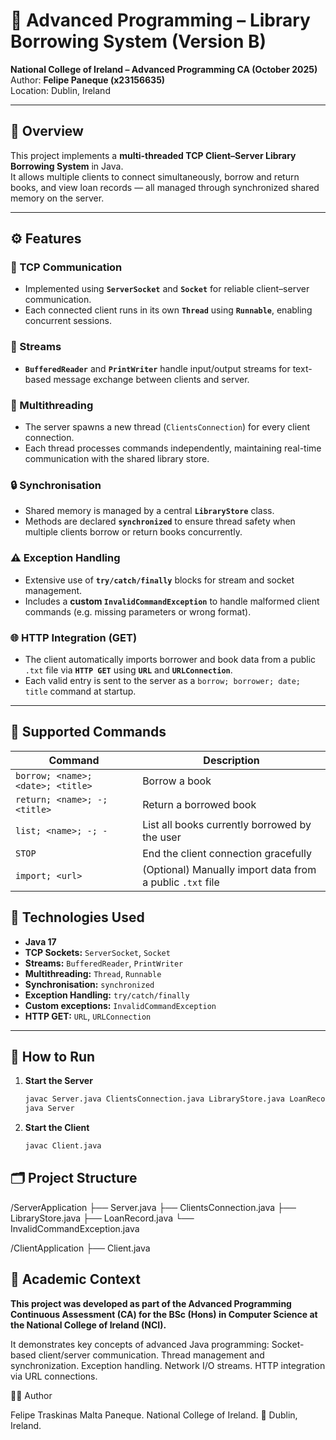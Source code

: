 # 📘 Advanced Programming – Library Borrowing System (Version B)

**National College of Ireland – Advanced Programming CA (October 2025)**  
Author: **Felipe Paneque (x23156635)**  
Location: Dublin, Ireland  

---

## 🧠 Overview
This project implements a **multi-threaded TCP Client–Server Library Borrowing System** in Java.  
It allows multiple clients to connect simultaneously, borrow and return books, and view loan records — all managed through synchronized shared memory on the server.

---

## ⚙️ Features

### 🧩 TCP Communication
- Implemented using **`ServerSocket`** and **`Socket`** for reliable client–server communication.
- Each connected client runs in its own **`Thread`** using **`Runnable`**, enabling concurrent sessions.

### 🔁 Streams
- **`BufferedReader`** and **`PrintWriter`** handle input/output streams for text-based message exchange between clients and server.

### 🧵 Multithreading
- The server spawns a new thread (`ClientsConnection`) for every client connection.
- Each thread processes commands independently, maintaining real-time communication with the shared library store.

### 🔒 Synchronisation
- Shared memory is managed by a central **`LibraryStore`** class.
- Methods are declared **`synchronized`** to ensure thread safety when multiple clients borrow or return books concurrently.

### ⚠️ Exception Handling
- Extensive use of **`try/catch/finally`** blocks for stream and socket management.
- Includes a **custom `InvalidCommandException`** to handle malformed client commands (e.g. missing parameters or wrong format).

### 🌐 HTTP Integration (GET)
- The client automatically imports borrower and book data from a public `.txt` file via **`HTTP GET`** using **`URL`** and **`URLConnection`**.
- Each valid entry is sent to the server as a `borrow; borrower; date; title` command at startup.

---

## 🧩 Supported Commands

| Command | Description |
|----------|--------------|
| `borrow; <name>; <date>; <title>` | Borrow a book |
| `return; <name>; -; <title>` | Return a borrowed book |
| `list; <name>; -; -` | List all books currently borrowed by the user |
| `STOP` | End the client connection gracefully |
| `import; <url>` | (Optional) Manually import data from a public `.txt` file |


## 🧠 Technologies Used

- **Java 17**
- **TCP Sockets:** `ServerSocket`, `Socket`
- **Streams:** `BufferedReader`, `PrintWriter`
- **Multithreading:** `Thread`, `Runnable`
- **Synchronisation:** `synchronized`
- **Exception Handling:** `try/catch/finally`
- **Custom exceptions:** `InvalidCommandException`
- **HTTP GET:** `URL`, `URLConnection`

---

## 🚀 How to Run

1. **Start the Server**
   ```bash
   javac Server.java ClientsConnection.java LibraryStore.java LoanRecord.java InvalidCommandException.java
   java Server

2. **Start the Client**
   ```bash
   javac Client.java


## 🗂️ Project Structure

/ServerApplication
├── Server.java
├── ClientsConnection.java
├── LibraryStore.java
├── LoanRecord.java
└── InvalidCommandException.java

/ClientApplication
├── Client.java

## 🧾 Academic Context
**This project was developed as part of the Advanced Programming Continuous Assessment (CA) for the
BSc (Hons) in Computer Science at the National College of Ireland (NCI).**

It demonstrates key concepts of advanced Java programming:
Socket-based client/server communication.
Thread management and synchronization.
Exception handling.
Network I/O streams.
HTTP integration via URL connections.

👨‍💻 Author

Felipe Traskinas Malta Paneque.
National College of Ireland.
📍 Dublin, Ireland.
